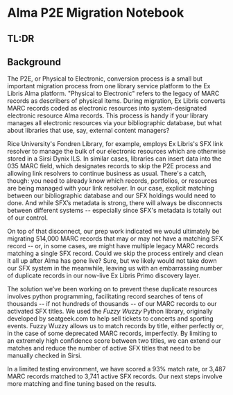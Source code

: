 # Alma P2E Migration Notebook

## TL:DR


## Background
The P2E, or Physical to Electronic, conversion process is a small but important migration process from one library service platform to the Ex Libris Alma platform. "Physical to Electronic" refers to the legacy of MARC records as describers of physical items. During migration, Ex Libris converts MARC records coded as electronic resources into system-designated electronic resource Alma records. This process is handy if your library manages all electronic resources via your bibliographic database, but what about libraries that use, say, external content managers?

Rice University's Fondren Library, for example, employs Ex Libris's SFX link resolver to manage the bulk of our electronic resources which are otherwise stored in a Sirsi Dynix ILS. In similar cases, libraries can insert data into the 035 MARC field, which designates records to skip the P2E process and allowing link resolvers to continue business as usual. There's a catch, though: you need to already know which records, portfolios, or resources are being managed with your link resolver. In our case, explicit matching between our bibliographic database and our SFX holdings would need to done. And while SFX’s metadata is strong, there will always be disconnects between different systems -- especially since SFX's metadata is totally out of our control.

On top of that disconnect, our prep work indicated we would ultimately be migrating 514,000 MARC records that may or may not have a matching SFX record -- or, in some cases, we might have multiple legacy MARC records matching a single SFX record. Could we skip the process entirely and clean it all up after Alma has gone live? Sure, but we likely would not take down our SFX system in the meanwhile, leaving us with an embarrassing number of duplicate records in our now-live Ex Libris Primo discovery layer.

The solution we’ve been working on to prevent these duplicate resources involves python programming, facilitating record searches of tens of thousands -- if not hundreds of thousands -- of our MARC records to our activated SFX titles. We used the *Fuzzy Wuzzy* Python library, originally developed by seatgeek.com to help sell tickets to concerts and sporting events. Fuzzy Wuzzy allows us to match records by title, either perfectly or, in the case of some deprecated MARC records, imperfectly. By limiting to an extremely high confidence score between two titles, we can extend our matches and reduce the number of active SFX titles that need to be manually checked in Sirsi.

In a limited testing environment, we have scored a 93% match rate, or 3,487 MARC records matched to 3,741 active SFX records. Our next steps involve more matching and fine tuning based on the results.

